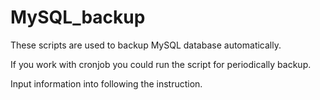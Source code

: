 # MySQL_backup

These scripts are used to backup MySQL database automatically.

If you work with cronjob you could run the script for periodically backup.

Input information into <changeme> following the instruction.
